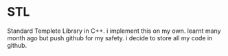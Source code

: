 # STL
Standard Templete Library in C++. i implement this on my own. learnt many month ago but push github for my safety. i decide to store all my code in github.
